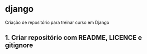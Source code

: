 # django
Criação de repositório para treinar curso em Django


## 1.  Criar repositório com README, LICENCE e gitignore


